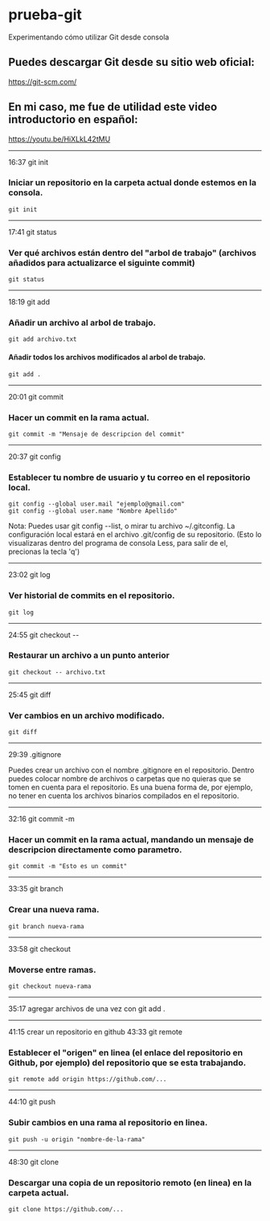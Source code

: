 # prueba-git
Experimentando cómo utilizar Git desde consola

## Puedes descargar Git desde su sitio web oficial:
https://git-scm.com/

## En mi caso, me fue de utilidad este video introductorio en español:
https://youtu.be/HiXLkL42tMU

---
16:37 git init

### Iniciar un repositorio en la carpeta actual donde estemos en la consola.
	git init


---
17:41 git status

### Ver qué archivos están dentro del "arbol de trabajo" (archivos añadidos para actualizarce el siguinte commit)
	git status


---
18:19 git add

### Añadir un archivo al arbol de trabajo.
	git add archivo.txt

#### Añadir todos los archivos modificados al arbol de trabajo.
	git add .

---
20:01 git commit

### Hacer un commit en la rama actual.
	git commit -m "Mensaje de descripcion del commit"


---
20:37 git config

### Establecer tu nombre de usuario y tu correo en el repositorio local.
	git config --global user.mail "ejemplo@gmail.com"
	git config --global user.name "Nombre Apellido"
	
Nota: Puedes usar git config --list, o mirar tu archivo ~/.gitconfig. La configuración local estará en el archivo .git/config de su repositorio.
	(Esto lo visualizaras dentro del programa de consola Less, para salir de el, precionas la tecla 'q')


---
23:02 git log

### Ver historial de commits en el repositorio.
	git log


---
24:55 git checkout -- <name file>

### Restaurar un archivo a un punto anterior
	git checkout -- archivo.txt

---
25:45 git diff

### Ver cambios en un archivo modificado.
	git diff 

---
29:39 .gitignore

Puedes crear un archivo con el nombre .gitignore en el repositorio.  Dentro puedes colocar nombre de archivos o carpetas que no quieras que se tomen en 
cuenta para el repositorio. 
Es una buena forma de, por ejemplo, no tener en cuenta los archivos binarios compilados en el repositorio.


---
32:16 git commit -m <message>

### Hacer un commit en la rama actual, mandando un mensaje de descripcion directamente como parametro.
	git commit -m "Esto es un commit"

---
33:35 git branch <branch name>

### Crear una nueva rama.
	git branch nueva-rama

---
33:58 git checkout <branch name>

### Moverse entre ramas.
	git checkout nueva-rama
---
35:17 agregar archivos de una vez con git add .


---
41:15 crear un repositorio en github
43:33 git remote

### Establecer el "origen" en linea (el enlace del repositorio en Github, por ejemplo) del repositorio que se esta trabajando.
	git remote add origin https://github.com/...


---
44:10 git push

### Subir cambios en una rama al repositorio en linea.
	git push -u origin "nombre-de-la-rama"


---
48:30 git clone

### Descargar una copia de un repositorio remoto (en linea) en la carpeta actual.
	git clone https://github.com/...
